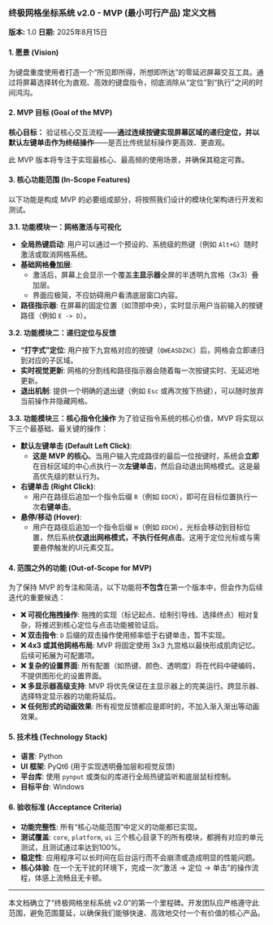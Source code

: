 ### **终极网格坐标系统 v2.0 - MVP (最小可行产品) 定义文档**

**版本:** 1.0
**日期:** 2025年8月15日

#### **1. 愿景 (Vision)**

为键盘重度使用者打造一个“所见即所得，所想即所达”的零延迟屏幕交互工具。通过将屏幕选择转化为直观、高效的键盘指令，彻底消除从“定位”到“执行”之间的时间鸿沟。

#### **2. MVP 目标 (Goal of the MVP)**

**核心目标：** 验证核心交互流程——**通过连续按键实现屏幕区域的递归定位，并以默认左键单击作为终结操作**——是否比传统鼠标操作更高效、更直观。

此 MVP 版本将专注于实现最核心、最高频的使用场景，并确保其稳定可靠。

#### **3. 核心功能范围 (In-Scope Features)**

以下功能是构成 MVP 的必要组成部分，将按照我们设计的模块化架构进行开发和测试。

**3.1. 功能模块一：网格激活与可视化**
*   **全局热键启动**: 用户可以通过一个预设的、系统级的热键（例如 `Alt+G`）随时激活或取消网格系统。
*   **基础网格叠加层**:
    *   激活后，屏幕上会显示一个覆盖**主显示器**全屏的半透明九宫格（3x3）叠加层。
    *   界面应极简，不应妨碍用户看清底层窗口内容。
*   **路径指示器**: 在屏幕的固定位置（如顶部中央），实时显示用户当前输入的按键路径（例如 `E -> D`）。

**3.2. 功能模块二：递归定位与反馈**
*   **“打字式”定位**: 用户按下九宫格对应的按键（`QWEASDZXC`）后，网格会立即递归到对应的子区域。
*   **实时视觉更新**: 网格的分割线和路径指示器会随着每一次按键实时、无延迟地更新。
*   **退出机制**: 提供一个明确的退出键（例如 `Esc` 或再次按下热键），可以随时放弃当前操作并隐藏网格。

**3.3. 功能模块三：核心指令化操作**
为了验证指令系统的核心价值，MVP 将实现以下三个最基础、最关键的操作：

*   **默认左键单击 (Default Left Click)**:
    *   **这是 MVP 的核心**。当用户输入完成路径的最后一位按键时，系统会**立即**在目标区域的中心点执行一次**左键单击**，然后自动退出网格模式。这是最高优先级的默认行为。
*   **右键单击 (Right Click)**:
    *   用户在路径后追加一个指令后缀 `R`（例如 `EDCR`），即可在目标位置执行一次**右键单击**。
*   **悬停/移动 (Hover)**:
    *   用户在路径后追加一个指令后缀 `H`（例如 `EDCH`），光标会移动到目标位置，然后系统**仅退出网格模式，不执行任何点击**。这用于定位光标或与需要悬停触发的UI元素交互。

#### **4. 范围之外的功能 (Out-of-Scope for MVP)**

为了保持 MVP 的专注和简洁，以下功能将**不包含**在第一个版本中，但会作为后续迭代的重要候选：

*   **❌ 可视化拖拽操作**: 拖拽的实现（标记起点、绘制引导线、选择终点）相对复杂，将推迟到核心定位与点击功能被验证后。
*   **❌ 双击指令**: `D` 后缀的双击操作使用频率低于右键单击，暂不实现。
*   **❌ 4x3 或其他网格布局**: MVP 将固定使用 3x3 九宫格以最快形成肌肉记忆。后续可拓展为可配置项。
*   **❌ 复杂的设置界面**: 所有配置（如热键、颜色、透明度）将在代码中硬编码，不提供图形化的设置界面。
*   **❌ 多显示器高级支持**: MVP 将优先保证在主显示器上的完美运行。跨显示器、选择特定显示器的功能将延后。
*   **❌ 任何形式的动画效果**: 所有视觉反馈都应是即时的，不加入渐入渐出等动画效果。

#### **5. 技术栈 (Technology Stack)**

*   **语言**: Python
*   **UI 框架**: PyQt6 (用于实现透明叠加层和视觉反馈)
*   **平台库**: 使用 `pynput` 或类似的库进行全局热键监听和底层鼠标控制。
*   **目标平台**: Windows

#### **6. 验收标准 (Acceptance Criteria)**

*   **功能完整性**: 所有“核心功能范围”中定义的功能都已实现。
*   **测试覆盖**: `core`, `platform`, `ui` 三个核心目录下的所有模块，都拥有对应的单元测试，且测试通过率达到100%。
*   **稳定性**: 应用程序可以长时间在后台运行而不会崩溃或造成明显的性能问题。
*   **核心体验**: 在一个无干扰的环境下，完成一次“激活 -> 定位 -> 单击”的操作流程，体感上流畅且无卡顿。

---

本文档确立了“终极网格坐标系统 v2.0”的第一个里程碑。开发团队应严格遵守此范围，避免范围蔓延，以确保我们能够快速、高效地交付一个有价值的核心产品。